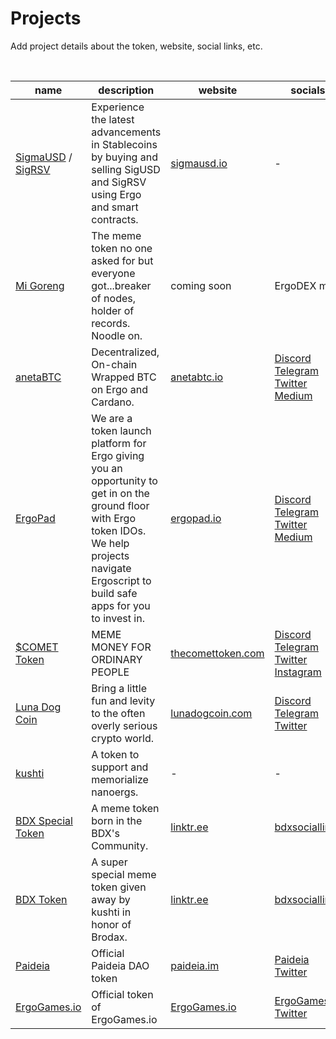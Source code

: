 # Projects

Add project details about the token, website, social links, etc.

<br>

| name                                                                                                                                                                                                                                            | description                                                                                                                                                                                         | website                                         | socials                                                                                                                                                                              |
| ----------------------------------------------------------------------------------------------------------------------------------------------------------------------------------------------------------------------------------------------- | --------------------------------------------------------------------------------------------------------------------------------------------------------------------------------------------------- | ----------------------------------------------- | ------------------------------------------------------------------------------------------------------------------------------------------------------------------------------------ |
| [SigmaUSD](https://explorer.ergoplatform.com/en/token/03faf2cb329f2e90d6d23b58d91bbb6c046aa143261cc21f52fbe2824bfcbf04) / [SigRSV](https://explorer.ergoplatform.com/en/token/003bd19d0187117f130b62e1bcab0939929ff5c7709f843c5c4dd158949285d0) | Experience the latest advancements in Stablecoins by buying and selling SigUSD and SigRSV using Ergo and smart contracts.                                                                           | [sigmausd.io](https://sigmausd.io/)             | -                                                                                                                                                                                    |
| [Mi Goreng](https://explorer.ergoplatform.com/en/token/0779ec04f2fae64e87418a1ad917639d4668f78484f45df962b0dec14a2591d2)                                                                                                                        | The meme token no one asked for but everyone got...breaker of nodes, holder of records. Noodle on.                                                                                                  | coming soon                                     | ErgoDEX mod                                                                                                                                                                          |
| [anetaBTC](https://explorer.ergoplatform.com/en/token/472c3d4ecaa08fb7392ff041ee2e6af75f4a558810a74b28600549d5392810e8)                                                                                                                         | Decentralized, On-chain Wrapped BTC on Ergo and Cardano.                                                                                                                                            | [anetabtc.io](https://anetabtc.io/)             | [Discord](https://discord.gg/anetabtc) [Telegram](https://t.me/anetaBTC) [Twitter](https://twitter.com/anetaBTC) [Medium](https://medium.com/@anetaBTC)                              |
| [ErgoPad](https://explorer.ergoplatform.com/en/token/d71693c49a84fbbecd4908c94813b46514b18b67a99952dc1e6e4791556de413)                                                                                                                          | We are a token launch platform for Ergo giving you an opportunity to get in on the ground floor with Ergo token IDOs. We help projects navigate Ergoscript to build safe apps for you to invest in. | [ergopad.io](https://ergopad.io/)               | [Discord](https://discord.gg/E8cHp6ThuZ) [Telegram](http://t.me/ergopad_chat) [Twitter](https://twitter.com/ErgoPadOfficial) [Medium](https://ergopad.medium.com/)                   |
| [$COMET Token](https://explorer.ergoplatform.com/en/token/0cd8c9f416e5b1ca9f986a7f10a84191dfb85941619e49e53c0dc30ebf83324b)                                                                                                                     | MEME MONEY FOR ORDINARY PEOPLE                                                                                                                                                                      | [thecomettoken.com](https://thecomettoken.com/) | [Discord](https://discord.gg/p4A9KD5GRg) [Telegram](https://t.me/CometErgoCommunity) [Twitter](https://twitter.com/CometMooning) [Instagram](https://www.instagram.com/comet_token/) |
| [Luna Dog Coin](https://explorer.ergoplatform.com/en/token/5a34d53ca483924b9a6aa0c771f11888881b516a8d1a9cdc535d063fe26d065e)                                                                                                                    | Bring a little fun and levity to the often overly serious crypto world.                                                                                                                             | [lunadogcoin.com](https://lunadogcoin.com/)     | [Discord](https://discord.gg/ncCnbdjNfM) [Telegram](https://t.me/lunadogcoin) [Twitter](https://twitter.com/LunaDogCoin)                                                             |
| [kushti](https://explorer.ergoplatform.com/en/token/fbbaac7337d051c10fc3da0ccb864f4d32d40027551e1c3ea3ce361f39b91e40)                                                                                                                           | A token to support and memorialize nanoergs.                                                                                                                                                        | -                                               | -                                                                                                                                                                                    |
| [BDX Special Token](https://explorer.ergoplatform.com/en/token/0d9ef46408f11aed2a7f840d3928baefaf8153032f42296cbe9d640845d4082c)                                                                                                                | A meme token born in the BDX's Community.                                                                                                                                                           | [linktr.ee](https://linktr.ee/brodaxoficial)    | [bdxsociallinks](https://linktr.ee/brodaxoficial)                                                                                                                                    |
| [BDX Token](https://explorer.ergoplatform.com/en/token/118ed3f9d11700e870569c4b9f3166773ff44410a1d690c8890327a97f1bda39)                                                                                                                        | A super special meme token given away by kushti in honor of Brodax.                                                                                                                                             | [linktr.ee](https://linktr.ee/brodaxoficial)    | [bdxsociallinks](https://linktr.ee/brodaxoficial)                                                                                                                                    |
| [Paideia](https://explorer.ergoplatform.com/en/token/1fd6e032e8476c4aa54c18c1a308dce83940e8f4a28f576440513ed7326ad489) | Official Paideia DAO token | [paideia.im](https://paideia.im) | [Paideia Twitter](https://twitter.com/PaideiaDAO) |
| [ErgoGames.io](https://explorer.ergoplatform.com/en/token/00b1e236b60b95c2c6f8007a9d89bc460fc9e78f98b09faec9449007b40bccf3) | Official token of ErgoGames.io | [ErgoGames.io](https://ergogames.io) | [ErgoGames.io Twitter](https://twitter.com/ErgoGamesio) |

